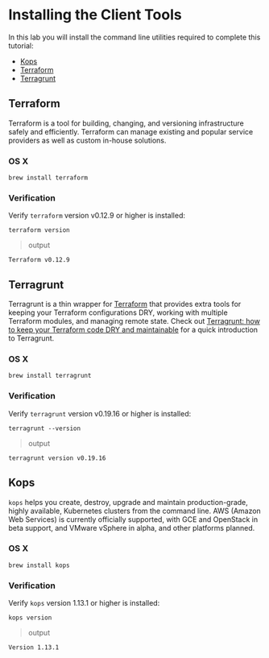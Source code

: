 # Installing the Client Tools

In this lab you will install the command line utilities required to complete this tutorial:

* [Kops](https://github.com/kubernetes/kops)
* [Terraform](https://www.terraform.io/intro/index.html)
* [Terragrunt](https://github.com/gruntwork-io/terragrunt)

## Terraform

Terraform is a tool for building, changing, and versioning infrastructure safely and efficiently. Terraform can manage existing and popular service providers as well as custom in-house solutions.

### OS X
```
brew install terraform
```

### Verification

Verify `terraform` version v0.12.9 or higher is installed:

```
terraform version
```

> output

```
Terraform v0.12.9
```

## Terragrunt

Terragrunt is a thin wrapper for [Terraform](https://www.terraform.io/) that provides extra tools for keeping your 
Terraform configurations DRY, working with multiple Terraform modules, and managing remote state. Check out
[Terragrunt: how to keep your Terraform code DRY and 
maintainable](https://blog.gruntwork.io/terragrunt-how-to-keep-your-terraform-code-dry-and-maintainable-f61ae06959d8) 
for a quick introduction to Terragrunt. 

### OS X
```
brew install terragrunt
```

### Verification

Verify `terragrunt` version v0.19.16 or higher is installed:

```
terragrunt --version
```

> output

```
terragrunt version v0.19.16
```


## Kops

`kops` helps you create, destroy, upgrade and maintain production-grade, highly
available, Kubernetes clusters from the command line. AWS (Amazon Web Services)
is currently officially supported, with GCE and OpenStack in beta support, and VMware vSphere
in alpha, and other platforms planned.


### OS X

```
brew install kops
```

### Verification

Verify `kops` version 1.13.1 or higher is installed:

```
kops version
```

> output

```
Version 1.13.1
```

